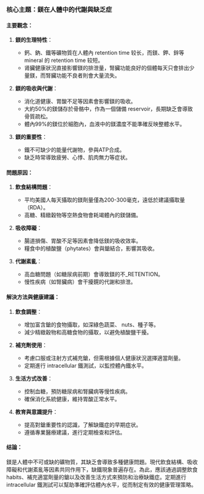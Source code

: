 ### 核心主題：鎂在人體中的代謝與缺乏症

#### 主要觀念：
1. **鎂的生理特性**：
   - 鈣、鈉、鐵等礦物質在人體內 retention time 较长，而鎂、鉀、鋅等 mineral 的 retention time 较短。
   - 肾臟健康狀況直接影響鎂的排泄量，腎臟功能良好的個體每天只會排出少量鎂，而腎臟功能不良者則會大量流失。

2. **鎂的吸收與代謝**：
   - 消化道健康、胃酸不足等因素會影響鎂的吸收。
   - 大約50%的鎂儲存於骨骼中，作為一個儲備 reservoir，長期缺乏會導致骨質疏松。
   - 體內99%的鎂位於細胞內，血液中的鎂濃度不能準確反映整體水平。

3. **鎂的重要性**：
   - 鐵不可缺少的能量代謝物，參與ATP合成。
   - 缺乏時常導致疲勞、心悸、肌肉無力等症状。

#### 問題原因：
1. **飲食結構問題**：
   - 平均美國人每天攝取的鎂劑量僅為200-300毫克，遠低於建議攝取量（RDA）。
   - 高糖、精緻穀物等空熱食物會耗竭體內的鎂儲備。

2. **吸收障礙**：
   - 腸道損傷、胃酸不足等因素會降低鎂的吸收效率。
   - 糧食中的植酸鹽（phytates）會與鎗結合，影響其吸收。

3. **代謝紊亂**：
   - 高血糖問題（如糖尿病前期）會導致鎂的不_RETENTION。
   - 慢性疾病（如腎臟病）會干擾鎤的代謝和排泄。

#### 解決方法與健康建議：
1. **飲食調整**：
   - 增加富含鎗的食物攝取，如深綠色蔬菜、 nuts、種子等。
   - 減少精緻穀物和高糖食物的攝取，以避免植酸鹽干擾。

2. **補充劑使用**：
   - 考慮口服或注射方式補充鎗，但需根據個人健康狀況選擇適當劑量。
   - 定期進行 intracellular 鐵測試，以監控體內鐵水平。

3. **生活方式改善**：
   - 控制血糖，預防糖尿病和腎臟病等慢性疾病。
   - 確保消化系統健康，維持胃酸正常水平。

4. **教育與意識提升**：
   - 提高對鎗重要性的認識，了解缺鐵症的早期症状。
   - 遵循專業醫療建議，進行定期檢查和評估。

#### 结論：
鎂是人體中不可或缺的礦物質，其缺乏會導致多種健康問題。現代飲食結構、吸收障礙和代謝紊亂等因素共同作用下，缺鐵現象普遍存在。為此，應該通過調整飲食 habits、補充適當劑量的鎗以及改善生活方式來預防和治療缺鐵症。定期進行 intracellular 鐵測試可以幫助準確評估體內水平，從而制定有效的健康管理策略。
